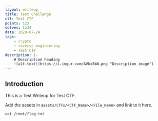 ```yaml
---
layout: writeup
title: Test Challenge
ctf: Test CTF
points: 123
solves: 1234
date: 2020-07-24
tags:
    - crypto
    - reverse engineering
    - Test CTF
description: |-
    # Description heading
    ![alt-text](https://i.imgur.com/AVkxBbO.png "Description image")
---
```


## Introduction
This is a Test Writeup for Test CTF.

Add the assets in `assets/CTFs/<CTF_Name>/<File_Name>` and link to it here.

<pre 
    class="command-line" 
    data-prompt="kali@kali $" 
    data-output="test"
><code class="language-bash">cat /root/flag.txt</code>
</pre>

